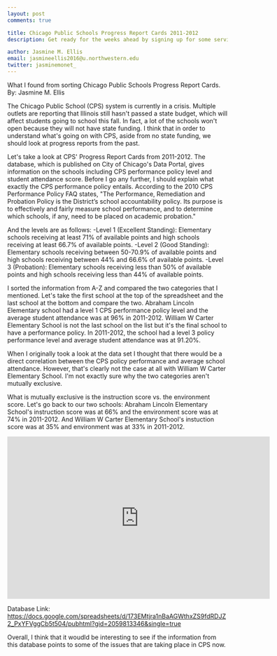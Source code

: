 ```yaml
---
layout: post
comments: true

title: Chicago Public Schools Progress Report Cards 2011-2012
description: Get ready for the weeks ahead by signing up for some services.

author: Jasmine M. Ellis
email: jasmineellis2016@u.northwestern.edu
twitter: jasminemonet_
---
```



What I found from sorting Chicago Public Schools Progress Report Cards.
By: Jasmine M. Ellis

The Chicago Public School (CPS) system is currently in a crisis. Multiple outlets are reporting that Illinois still hasn't passed a state budget, which will affect students going to school this fall. In fact, a lot of the schools won't open because they will not have state funding. I think that in order to understand what's going on with CPS, aside from no state funding, we should look at progress reports from the past.

Let's take a look at CPS' Progress Report Cards from 2011-2012. The database, which is published on City of Chicago's Data Portal, gives information on the schools including CPS performance policy level and student attendance score. Before I go any further, I should explain what exactly the CPS performance policy entails. According to the 2010 CPS Performance Policy FAQ states, "The Performance, Remediation and Probation Policy is the District’s school accountability policy. Its purpose is to
effectively and fairly measure school performance, and to determine which schools, if any, need to be placed on
academic probation."
  
And the levels are as follows:
-Level 1 (Excellent Standing): Elementary schools receiving at least 71% of available points and high schools receiving at least 66.7% of available points. 
-Level 2 (Good Standing): Elementary schools receiving between 50-70.9% of available points and high schools receiving between 44% and 66.6% of available points.
-Level 3 (Probation): Elementary schools receiving less than 50% of available points and high
schools receiving less than 44% of available points.

I sorted the information from A-Z and compared the two categories that I mentioned. Let's take the first school at the top of the spreadsheet and the last school at the bottom and compare the two.
Abraham Lincoln Elementary school had a level 1 CPS performance policy level and the average student attendance was at 96% in 2011-2012. William W Carter Elementary School is not the last school on the list but it's the final school to have a performance policy. In 2011-2012, the school had a level 3 policy performance level and average student attendance was at 91.20%.

When I originally took a look at the data set I thought that there would be a direct correlation between the CPS policy performance and average school attendance. However, that's clearly not the case at all with William W Carter Elementary School. I'm not exactly sure why the two categories aren't mutually exclusive. 

What is mutually exclusive is the instruction score vs. the environment score. Let's go back to our two schools:
Abraham Lincoln Elementary School's instruction score was at 66% and the environment score was at 74% in 2011-2012. And William W Carter Elementary School's instuction score was at 35% and environment was at 33% in 2011-2012.
  
<iframe width="600" height="371" seamless frameborder="0" scrolling="no" src="https://docs.google.com/spreadsheets/d/173EMtjra1nBaAGWthxZS9fdRDJZ2_PxYFVggCb5t504/pubchart?oid=2047751129&amp;format=interactive"></iframe>
  
  Database Link: https://docs.google.com/spreadsheets/d/173EMtjra1nBaAGWthxZS9fdRDJZ2_PxYFVggCb5t504/pubhtml?gid=2059813346&single=true
  
Overall, I think that it woudld be interesting to see if the information from this database points to some of the issues that are taking place in CPS now. 

